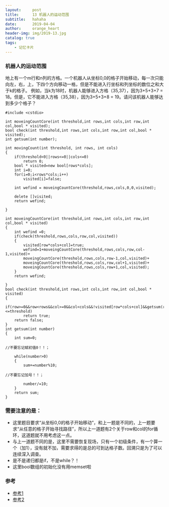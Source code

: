 ```yaml
---
layout:     post
title:      13 机器人的运动范围
subtitle:   hahaha
date:       2019-04-04
author:     orange_heart
header-img: img/2019-13.jpg
catalog: true
tags:
    - 记忆卡片
---
```


### 机器人的运动范围

地上有一个m行和n列的方格。一个机器人从坐标0,0的格子开始移动，每一次只能向左，右，上，下四个方向移动一格，但是不能进入行坐标和列坐标的数位之和大于k的格子。 例如，当k为18时，机器人能够进入方格（35,37），因为3+5+3+7 = 18。但是，它不能进入方格（35,38），因为3+5+3+8 = 19。请问该机器人能够达到多少个格子？

```objc
#include <cstdio>

int moveingCountCore(int threshold,int rows,int cols,int row,int col,bool * visited);
bool check(int threshold,int rows,int cols,int row,int col,bool * visited);
int getsum(int number);

int movingCount(int threshold, int rows, int cols)
{
    if(threshold<0||rows<=0||cols<=0)
        return 0;
    bool * visited=new bool[rows*cols];
    int i=0;
    for(i=0;i<rows*cols;i++)
        visited[i]=false;

    int wefind = moveingCountCore(threshold,rows,cols,0,0,visited);

    delete []visited;
    return wefind;

}

int moveingCountCore(int threshold,int rows,int cols,int row,int col,bool * visited)
{
    int wefind =0;
    if(check(threshold,rows,cols,row,col,visited))
    {
        visited[row*cols+col]=true;
        wefind=1+moveingCountCore(threshold,rows,cols,row,col-1,visited)+
        moveingCountCore(threshold,rows,cols,row-1,col,visited)+
        moveingCountCore(threshold,rows,cols,row,col+1,visited)+
        moveingCountCore(threshold,rows,cols,row+1,col,visited);
    }
    return wefind;

}
bool check(int threshold,int rows,int cols,int row,int col,bool * visited)
{
    if(row>=0&&row<rows&&col>=0&&col<cols&&!visited[row*cols+col]&&getsum(row)+getsum(col)<=threshold)
        return true;
    return false;
}
int getsum(int number)
{
    int sum=0;

//不要忘记赋初值0！！；

    while(number>0)
    {
        sum+=number%10;

//不要忘记加号！！；

        number/=10;
    }
    return sum;
}
```
### 需要注意的是：

- 这里题目要求“从坐标0,0的格子开始移动”，和上一题是不同的，上一题要求“从任意的格子开始寻找路径”，所以上一道题有2个关于row和col的for循环，这道题就不用考虑这一点。  
- 与上一道题不同的是，这里不需要恢复现场，只有一个初级条件，有一个算一个（加1），没有就不加，需要求得的是总的可到达格子数。回溯只是为了可以连续深入调查。
- 是不是递归都是if，不是while？！  
- 这里bool数组的初始化没有用memset啦

### 参考

- [参考1](https://github.com/zhedahht/CodingInterviewChinese2)
- [参考2](https://github.com/gatieme/CodingInterviews)
